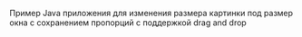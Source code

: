 Пример Java приложения для изменения размера картинки под размер окна с сохранением пропорций с поддержкой drag and drop
